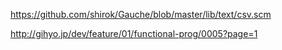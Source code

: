 https://github.com/shirok/Gauche/blob/master/lib/text/csv.scm

http://gihyo.jp/dev/feature/01/functional-prog/0005?page=1

